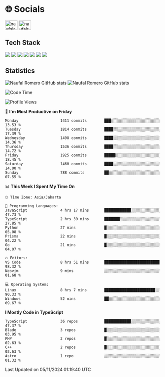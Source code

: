 <h1 align="">🌐 Socials</h1>
<p align="left">
<a href="https://linkedin.com/in/naufal-romero-putra-pratama-9ab816177/" target="blank"><img align="center" src="https://raw.githubusercontent.com/rahuldkjain/github-profile-readme-generator/master/src/images/icons/Social/linked-in-alt.svg" alt="naufalromero" height="30" width="40" /></a>
<a href="https://instagram.com/naufalromero" target="blank"><img align="center" src="https://raw.githubusercontent.com/rahuldkjain/github-profile-readme-generator/master/src/images/icons/Social/instagram.svg" alt="naufalromero" height="30" width="40" /></a>
</p>


<h2 align="">Tech Stack</h2>
<div align="">
  <img src="https://img.shields.io/badge/next.js-000000?style=for-the-badge&logo=nextdotjs&logoColor=white"/>
 <img src="https://img.shields.io/badge/typescript-%23007ACC.svg?style=for-the-badge&logo=typescript&logoColor=white"/>
 <img src="https://img.shields.io/badge/react-%2320232a.svg?style=for-the-badge&logo=react&logoColor=%2361DAFB"/>
 <img src="https://img.shields.io/badge/tailwindcss-%2338B2AC.svg?style=for-the-badge&logo=tailwind-css&logoColor=white"/>
 <img src="https://img.shields.io/badge/Prisma-3982CE?style=for-the-badge&logo=Prisma&logoColor=white"/>
 <img src="https://img.shields.io/badge/javascript-%23323330.svg?style=for-the-badge&logo=javascript&logoColor=%23F7DF1E"/>
 <img src="https://img.shields.io/badge/java-%23ED8B00.svg?style=for-the-badge&logo=openjdk&logoColor=white"/>
</div>


<h2 align="">Statistics</h2>
<div align="">
<img src="https://github-readme-stats-xi-nine-74.vercel.app/api?username=romves&show_icons=true&theme=tokyonight&include_all_commits=true&count_private=true" alt="Naufal Romero GitHub stats"/>
<img src="https://github-readme-stats-xi-nine-74.vercel.app/api/top-langs/?username=romves&theme=tokyonight&hide_border=false&include_all_commits=true&count_private=true&layout=compact" alt="Naufal Romero GitHub stats"/>
</div>

<!--START_SECTION:waka-->
![Code Time](http://img.shields.io/badge/Code%20Time-1%2C715%20hrs-blue)

![Profile Views](http://img.shields.io/badge/Profile%20Views-0-blue)

📅 **I'm Most Productive on Friday** 

```text
Monday                   1411 commits        ███░░░░░░░░░░░░░░░░░░░░░░   13.53 % 
Tuesday                  1814 commits        ████░░░░░░░░░░░░░░░░░░░░░   17.39 % 
Wednesday                1498 commits        ████░░░░░░░░░░░░░░░░░░░░░   14.36 % 
Thursday                 1536 commits        ████░░░░░░░░░░░░░░░░░░░░░   14.72 % 
Friday                   1925 commits        █████░░░░░░░░░░░░░░░░░░░░   18.45 % 
Saturday                 1460 commits        ████░░░░░░░░░░░░░░░░░░░░░   14.00 % 
Sunday                   788 commits         ██░░░░░░░░░░░░░░░░░░░░░░░   07.55 % 
```


📊 **This Week I Spent My Time On** 

```text
🕑︎ Time Zone: Asia/Jakarta

💬 Programming Languages: 
JavaScript               4 hrs 17 mins       ████████████░░░░░░░░░░░░░   47.73 % 
TypeScript               2 hrs 30 mins       ███████░░░░░░░░░░░░░░░░░░   27.85 % 
Python                   27 mins             █░░░░░░░░░░░░░░░░░░░░░░░░   05.08 % 
Prisma                   22 mins             █░░░░░░░░░░░░░░░░░░░░░░░░   04.22 % 
Go                       21 mins             █░░░░░░░░░░░░░░░░░░░░░░░░   04.07 % 

🔥 Editors: 
VS Code                  8 hrs 51 mins       █████████████████████████   98.32 % 
Neovim                   9 mins              ░░░░░░░░░░░░░░░░░░░░░░░░░   01.68 % 

💻 Operating System: 
Linux                    8 hrs 7 mins        ███████████████████████░░   90.33 % 
Windows                  52 mins             ██░░░░░░░░░░░░░░░░░░░░░░░   09.67 % 
```

**I Mostly Code in TypeScript** 

```text
TypeScript               36 repos            ████████████░░░░░░░░░░░░░   47.37 % 
Blade                    3 repos             █░░░░░░░░░░░░░░░░░░░░░░░░   03.95 % 
PHP                      2 repos             █░░░░░░░░░░░░░░░░░░░░░░░░   02.63 % 
C++                      2 repos             █░░░░░░░░░░░░░░░░░░░░░░░░   02.63 % 
Astro                    1 repo              ░░░░░░░░░░░░░░░░░░░░░░░░░   01.32 % 
```




 Last Updated on 05/11/2024 01:19:40 UTC
<!--END_SECTION:waka-->
